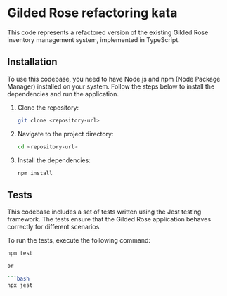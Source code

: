 # Gilded Rose refactoring kata

This code represents a refactored version of the existing Gilded Rose inventory management system, implemented in TypeScript.

## Installation
To use this codebase, you need to have Node.js and npm (Node Package Manager) installed on your system. Follow the steps below to install the dependencies and run the application.

1. Clone the repository:
   ```bash
   git clone <repository-url>

2. Navigate to the project directory:
   ```bash
   cd <repository-url>
   
3. Install the dependencies:
   ```bash
   npm install
   
 ## Tests
 This codebase includes a set of tests written using the Jest testing framework. The tests ensure that the Gilded Rose application behaves correctly for different scenarios.

To run the tests, execute the following command:
   ```bash
  npm test
  
or

   ```bash
  npx jest
